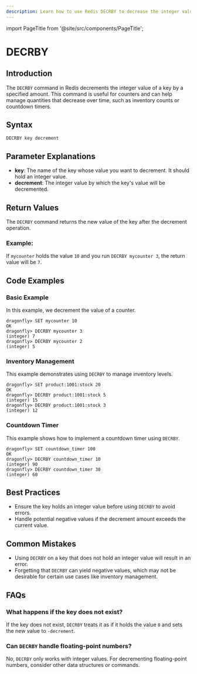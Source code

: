 ```yaml
---
description: Learn how to use Redis DECRBY to decrease the integer value of a key.
---
```


import PageTitle from '@site/src/components/PageTitle';

# DECRBY

<PageTitle title="Redis DECRBY Explained (Better Than Official Docs)" />

## Introduction

The `DECRBY` command in Redis decrements the integer value of a key by a specified amount. This command is useful for counters and can help manage quantities that decrease over time, such as inventory counts or countdown timers.

## Syntax

```plaintext
DECRBY key decrement
```

## Parameter Explanations

- **key**: The name of the key whose value you want to decrement. It should hold an integer value.
- **decrement**: The integer value by which the key's value will be decremented.

## Return Values

The `DECRBY` command returns the new value of the key after the decrement operation.

### Example:

If `mycounter` holds the value `10` and you run `DECRBY mycounter 3`, the return value will be `7`.

## Code Examples

### Basic Example

In this example, we decrement the value of a counter.

```cli
dragonfly> SET mycounter 10
OK
dragonfly> DECRBY mycounter 3
(integer) 7
dragonfly> DECRBY mycounter 2
(integer) 5
```

### Inventory Management

This example demonstrates using `DECRBY` to manage inventory levels.

```cli
dragonfly> SET product:1001:stock 20
OK
dragonfly> DECRBY product:1001:stock 5
(integer) 15
dragonfly> DECRBY product:1001:stock 3
(integer) 12
```

### Countdown Timer

This example shows how to implement a countdown timer using `DECRBY`.

```cli
dragonfly> SET countdown_timer 100
OK
dragonfly> DECRBY countdown_timer 10
(integer) 90
dragonfly> DECRBY countdown_timer 30
(integer) 60
```

## Best Practices

- Ensure the key holds an integer value before using `DECRBY` to avoid errors.
- Handle potential negative values if the decrement amount exceeds the current value.

## Common Mistakes

- Using `DECRBY` on a key that does not hold an integer value will result in an error.
- Forgetting that `DECRBY` can yield negative values, which may not be desirable for certain use cases like inventory management.

## FAQs

### What happens if the key does not exist?

If the key does not exist, `DECRBY` treats it as if it holds the value `0` and sets the new value to `-decrement`.

### Can `DECRBY` handle floating-point numbers?

No, `DECRBY` only works with integer values. For decrementing floating-point numbers, consider other data structures or commands.
